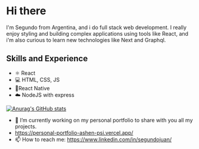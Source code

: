 # Hi there 

I'm Segundo from Argentina, and i do full stack web development. I really enjoy styling and building complex applications using tools like React, and i'm also curious to learn new technologies like Next and Graphql.

## Skills and Experience
* ⚛️ React
* 💻️ HTML, CSS, JS
* 📱️React Native
* ☁️ NodeJS with express 

[![Anurag's GitHub stats](https://github-readme-stats.vercel.app/api?username=jsegundo)](https://github.com/anuraghazra/github-readme-stats)



- 🔭 I’m currently working on my personal portfolio to share with you all my projects.
- https://personal-portfolio-ashen-psi.vercel.app/
- 📫 How to reach me: https://www.linkedin.com/in/segundojuan/

